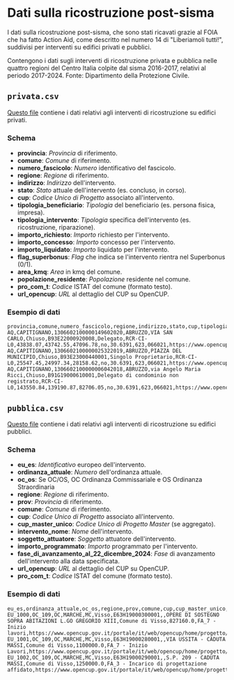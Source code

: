 # Dati sulla ricostruzione post-sisma

I dati sulla ricostruzione post-sisma, che sono stati ricavati grazie al FOIA che ha fatto Action Aid, come descritto nel numero 14 di "Liberiamoli tutti!", suddivisi per interventi su edifici privati e pubblici.

Contengono i dati sugli interventi di ricostruzione privata e pubblica nelle quattro regioni del Centro Italia colpite dal sisma 2016-2017, relativi al periodo 2017-2024.
Fonte: Dipartimento della Protezione Civile.

## `privata.csv`

[Questo file](data/privata.csv) contiene i dati relativi agli interventi di ricostruzione su edifici privati.

### Schema

* **provincia**: _Provincia_ di riferimento.
* **comune**: _Comune_ di riferimento.
* **numero_fascicolo**: _Numero_ identificativo del fascicolo.
* **regione**: _Regione_ di riferimento.
* **indirizzo**: _Indirizzo_ dell'intervento.
* **stato**: _Stato_ attuale dell'intervento (es. concluso, in corso).
* **cup**: _Codice Unico di Progetto_ associato all'intervento.
* **tipologia_beneficiario**: _Tipologia_ del beneficiario (es. persona fisica, impresa).
* **tipologia_intervento**: _Tipologia_ specifica dell'intervento (es. ricostruzione, riparazione).
* **importo_richiesto**: _Importo_ richiesto per l'intervento.
* **importo_concesso**: _Importo_ concesso per l'intervento.
* **importo_liquidato**: _Importo_ liquidato per l'intervento.
* **flag_superbonus**: _Flag_ che indica se l'intervento rientra nel Superbonus (0/1).
* **area_kmq**: _Area_ in kmq del comune.
* **popolazione_residente**: _Popolazione_ residente nel comune.
* **pro_com_t**: _Codice_ ISTAT del comune (formato testo).
* **url_opencup**: _URL_ al dettaglio del CUP su OpenCUP.

### Esempio di dati

```csv
provincia,comune,numero_fascicolo,regione,indirizzo,stato,cup,tipologia_beneficiario,tipologia_intervento,importo_richiesto,importo_concesso,importo_liquidato,flag_superbonus,area_kmq,popolazione_residente,pro_com_t,url_opencup
AQ,CAPITIGNANO,1306602100000149602020,ABRUZZO,VIA SAN CARLO,Chiuso,B93E22000920008,Delegato,RCR-CI-L0,43838.07,43742.55,47096.78,no,30.6391,623,066021,https://www.opencup.gov.it/portale/it/web/opencup/home/progetto/-/cup/B93E22000920008
AQ,CAPITIGNANO,1306602100000025322019,ABRUZZO,PIAZZA DEL MUNICIPIO,Chiuso,B93E23000440001,Singolo Proprietario,RCR-CI-L0,25547.45,24997.34,28158.62,no,30.6391,623,066021,https://www.opencup.gov.it/portale/it/web/opencup/home/progetto/-/cup/B93E23000440001
AQ,CAPITIGNANO,1306602100000006042018,ABRUZZO,via Angelo Maria Ricci,Chiuso,B91G19000610001,Delegato di condominio non registrato,RCR-CI-L0,143550.84,139190.87,82706.05,no,30.6391,623,066021,https://www.opencup.gov.it/portale/it/web/opencup/home/progetto/-/cup/B91G19000610001
```

## `pubblica.csv`

[Questo file](data/pubblica.csv) contiene i dati relativi agli interventi di ricostruzione su edifici pubblici.

### Schema

* **eu_es**: _Identificativo_ europeo dell'intervento.
* **ordinanza_attuale**: _Numero_ dell'ordinanza attuale.
* **oc_os**: Se OC/OS, OC Ordinanza Commissariale e OS Ordinanza Straordinaria
* **regione**: _Regione_ di riferimento.
* **prov**: _Provincia_ di riferimento.
* **comune**: _Comune_ di riferimento.
* **cup**: _Codice Unico di Progetto_ associato all'intervento.
* **cup_master_unico**: _Codice Unico di Progetto Master_ (se aggregato).
* **intervento_nome**: _Nome_ dell'intervento.
* **soggetto_attuatore**: _Soggetto_ attuatore dell'intervento.
* **importo_programmato**: _Importo_ programmato per l'intervento.
* **fase_di_avanzamento_al_22_dicembre_2024**: _Fase_ di avanzamento dell'intervento alla data specificata.
* **url_opencup**: _URL_ al dettaglio del CUP su OpenCUP.
* **pro_com_t**: _Codice_ ISTAT del comune (formato testo).

### Esempio di dati

```csv
eu_es,ordinanza_attuale,oc_os,regione,prov,comune,cup,cup_master_unico,intervento_nome,soggetto_attuatore,importo_programmato,fase_di_avanzamento_al_22_dicembre_2024,url_opencup,pro_com_t
EU_1000,OC_109,OC,MARCHE,MC,Visso,E63H19000300001,,OPERE DI SOSTEGNO SOPRA ABITAZIONI L.GO GREGORIO XIII,Comune di Visso,827160.0,FA_7 - Inizio lavori,https://www.opencup.gov.it/portale/it/web/opencup/home/progetto/-/cup/E63H19000300001,043057
EU_1001,OC_109,OC,MARCHE,MC,Visso,E63H19000280001,,VIA USSITA - CADUTA MASSI,Comune di Visso,1100000.0,FA_7 - Inizio Lavori,https://www.opencup.gov.it/portale/it/web/opencup/home/progetto/-/cup/E63H19000280001,043057
EU_1002,OC_109,OC,MARCHE,MC,Visso,E63H19000290001,,S.P. 209 - CADUTA MASSI,Comune di Visso,1250000.0,FA_3 - Incarico di progettazione affidato,https://www.opencup.gov.it/portale/it/web/opencup/home/progetto/-/cup/E63H19000290001,043057
```